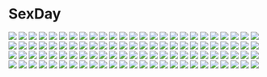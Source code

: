 # SexDay
![](https://konachan.com/jpeg/24e3d7d6d2d5d05321bf80035adec9b6/Konachan.com%20-%20190169%20original%20school_uniform%20skirt%20sky_%28freedom%29%20thighhighs%20zettai_ryouiki.jpg)
![](https://konachan.com/jpeg/884642cbb1432aa66188aca0a51b0660/Konachan.com%20-%20243687%20fate_grand_order%20fate_%28series%29%20inanome_me%20ishtar_%28fate_grand_order%29.jpg)
![](https://konachan.com/jpeg/45dee1b56788c2b19559abbc5bd11854/Konachan.com%20-%20183609%20bikini%20brown_eyes%20brown_hair%20hisakawa_riho%20idolmaster%20idolmaster_cinderella_girls%20mimura_kanako%20navel%20short_hair%20swimsuit%20wet.jpg)
![](https://konachan.com/image/041122be42aaacf8fe11463ab1647ca0/Konachan.com%20-%20301163%20aircraft%20animal_ears%20azur_lane%20breasts%20brown_hair%20clouds%20exlic%20flowers%20foxgirl%20gloves%20long_hair%20petals%20red_eyes%20sky%20tail%20thighhighs%20water%20watermark.jpg)
![](https://konachan.com/jpeg/190c653fe9a84e2424a635d7989c162a/Konachan.com%20-%2095338%20animal_ears%20blue_eyes%20catgirl%20dress%20group%20hat%20kaenbyou_rin%20komeiji_koishi%20petals%20pointed_ears%20red_eyes%20red_hair%20reiuji_utsuho%20ribbons%20touhou%20wings.jpg)
![](https://konachan.com/image/68d8d4da015896e4556960ea08db3600/Konachan.com%20-%2019096%20all_male%20male%20naruto%20uchiha_sasuke.jpg)
![](https://konachan.com/image/0835d1930d87332ae4e37e071b433416/Konachan.com%20-%20232003%20barefoot%20love_live%21_school_idol_project%20love_live%21_sunshine%21%21%20orange_hair%20prbili%20red_eyes%20school_uniform%20short_hair%20skirt%20takami_chika%20water.jpg)
![](https://konachan.com/jpeg/64136eda60dee89c4c6141e6cef18efb/Konachan.com%20-%2031214%20asakura_nanao%20game_cg%20lyrical_lyric%20marmalade%20mikeou%20pajamas.jpg)
![](https://konachan.com/jpeg/cda87b0c2f062938fa5a564083edc281/Konachan.com%20-%20243701%20book%20goth-loli%20gray_hair%20idolmaster%20idolmaster_cinderella_girls%20kanzaki_ranko%20lolita_fashion%20pink_eyes%20short_hair%20tagme_%28artist%29%20twintails.jpg)
![](https://konachan.com/image/e9f97f917abbf884725b5aae41801c05/Konachan.com%20-%20268981%202girls%20animal%20ass%20blue_eyes%20brown_hair%20cat%20catgirl%20dengliziti%20dress%20fish%20long_hair%20naked_shirt%20nopan%20original%20short_hair%20socks%20tail%20tears%20wink.jpg)
![](https://konachan.com/image/952638c399d5be62e09af3bd1e32e6b2/Konachan.com%20-%2040889%20akane_iro_ni_somaru_saka%20chibi%20katagiri_yuuhi%20nagase_minato%20ryohka%20tachibana_mikoto.jpg)
![](https://konachan.com/image/df64ed373ebf6e581c9b8bef5a38d12d/Konachan.com%20-%2034966%20louise_fran%C3%A7oise_le_blanc_de_la_valli%C3%A8re%20zero_no_tsukaima.jpg)
![](https://konachan.com/jpeg/dbc854694389c329d694fd0d53486145/Konachan.com%20-%2060198%20bakemonogatari%20close%20long_hair%20monogatari_%28series%29%20purple_hair%20senjougahara_hitagi%20transparent%20vector.jpg)
![](https://konachan.com/jpeg/e58de7a20f11337b68b013cc5c8b4b94/Konachan.com%20-%20301412%20blonde_hair%20blush%20breasts%20cleavage%20fate_grand_order%20fate_%28series%29%20food%20long_hair%20necklace%20saber%20saber_alter%20shorts%20sketch%20yellow_eyes%20yura_%28botyurara%29.jpg)
![](https://konachan.com/image/4f336b45cf59aa6f39be75d83c4785be/Konachan.com%20-%209698%20autumn%20nijiiro_zakura%20panties%20stairs%20tagme%20underwear.jpg)
![](https://konachan.com/image/78a9ffbcf79e85d40f57b85813b79185/Konachan.com%20-%20255565%20animal%20blush%20brown_hair%20cat%20crossover%20doubutsu_no_mori%20idolmaster%20jpeg_artifacts%20kusano_shinta%20morikubo_nono%20orange_eyes%20penguin%20short_hair.jpg)
![](https://konachan.com/image/d270d9758818de7b88f8442dcaf68b52/Konachan.com%20-%20144701%20air%20aqua_eyes%20blonde_hair%20blush%20clouds%20flowers%20hat%20hinokami_sakura%20kamio_misuzu%20long_hair%20petals%20sky%20sunflower.jpg)
![](https://konachan.com/jpeg/d58598c9ab22d9398e40d605ae320e9d/Konachan.com%20-%20124037%20chain%20flowers%20ibara_kasen%20mito_%28calcomer%29%20rose%20short_hair%20touhou.jpg)
![](https://konachan.com/image/c7db0289688977b06256dcb567e58ce6/Konachan.com%20-%20126867%20aqua_eyes%20aqua_hair%20hatsune_miku%20instrument%20ko-ran%20piano%20thighhighs%20twintails%20vocaloid.jpg)
![](https://konachan.com/image/620f21de6595233c30b7bf918dae5fcd/Konachan.com%20-%20153285%20blonde_hair%20essagna%20eyepatch%20gloves%20goggles%20tagme%20thighhighs%20yellow_eyes.jpg)
![](https://konachan.com/image/dec20b11efc0e9568212c72f534b8f8f/Konachan.com%20-%20209214%20petenshi_%28dr._vermilion%29%20vocaloid%20voiceroid%20yuzuki_yukari.jpg)
![](https://konachan.com/image/d38eba38fb675ad03666b8c26e3389ec/Konachan.com%20-%20117823%202girls%20anthropomorphism%20black_hair%20ipod%20long_hair%20original%20twins%20white_hair.jpg)
![](https://konachan.com/image/2c1e688d26667e8f32d392493f304d72/Konachan.com%20-%20153404%20aqua_hair%20blood%20dress%20hatsune_miku%20orange_eyes%20rainbow%20shouin%20vocaloid%20wink.jpg)
![](https://konachan.com/image/24db6f83f60e9e40d9a71ed457a106d2/Konachan.com%20-%20110457%20a_flow%20blonde_hair%20blue_eyes%20cecilia_alcott%20infinite_stratos%20petals%20wedding_attire.jpg)
![](https://konachan.com/image/975dba7438860511155be901db326a69/Konachan.com%20-%20131041%20akiyama_mio%20jpeg_artifacts%20k-on%21%20kotobuki_tsumugi%20tainaka_ritsu.jpg)
![](https://konachan.com/jpeg/edc6f445d14c44c8238f67a8d07e1cc1/Konachan.com%20-%20256137%20anus%20ass%20blush%20game_cg%20garter_belt%20orange_hair%20panties%20pero%20pointed_ears%20pussy%20red_eyes%20ruuchu_astram%20stockings%20uncensored%20underwear%20wink.jpg)
![](https://konachan.com/image/28c8ddfff11f691f73161b777fb10940/Konachan.com%20-%2094106%20breasts%20eucliwood_hellscythe%20kore_wa_zombie_desu_ka%3F%20nipples%20no_bra%20panties%20see_through%20underwear.jpg)
![](https://konachan.com/image/be4c6a7efcb86bc9af20835e7446f18e/Konachan.com%20-%20259570%20animal_ears%20blonde_hair%20blush%20bow%20cy_%28pixiv%29%20elin%20foxgirl%20gray_hair%20headband%20loli%20long_hair%20pink_hair%20red_eyes%20skirt_lift%20tail%20tera_online.jpg)
![](https://konachan.com/image/ed0348e056dc49da1365771890ccf7de/Konachan.com%20-%2013775%20happy_breeding.jpg)
![](https://konachan.com/jpeg/af7810601c41c617c10d3c08a9824840/Konachan.com%20-%20263342%20blonde_hair%20blue_eyes%20bow%20brown_hair%20clouds%20flowers%20green_hair%20group%20horns%20ibuki_suika%20long_hair%20miko%20shrine%20skirt%20sky%20touhou%20tree%20yellow_eyes.jpg)
![](https://konachan.com/image/400dcf9ddb10dd9368ed94c095f41dc5/Konachan.com%20-%2049555%20bikini%20k-on%21%20swimsuit%20tainaka_ritsu.jpg)
![](https://konachan.com/image/10caa6acd0e190bd4206ebcfaa2bfd43/Konachan.com%20-%2020955%20eureka%20eureka_seven%20hilda%20holland_novak%20link%20maeter%20matthieu%20maurice%20renton_thurston%20stoner%20talho_yuuki.jpg)
![](https://konachan.com/image/1b80e1804a1f4909d977b50e2cb55ee3/Konachan.com%20-%2021378%20card_captor_sakura%20daidouji_tomoyo%20duplicate%20kinomoto_sakura%20li_syaoran%20moonknives%20waitress.jpg)
![](https://konachan.com/jpeg/b85df08ce19fec9b18a7e86bb679889a/Konachan.com%20-%20104883%20bow%20dress%20gray_hair%20korie_riko%20long_hair%20original%20thighhighs.jpg)
![](https://konachan.com/jpeg/9430c22c1fd6e79d012b5852f5c649af/Konachan.com%20-%20245826%20ass%20breasts%20censored%20cum%20fellatio%20game_cg%20kamizono_mizuki%20nipples%20nude%20penis%20purple_eyes%20purple_hair%20short_hair%20tomohiro_kai%20twintails%20utsugi_tsubaki.jpg)
![](https://konachan.com/jpeg/7d6aaea0342c074252d5953043073c6e/Konachan.com%20-%2076287%20angel_beats%21%20close%20school_uniform%20tachibana_kanade%20white_hair%20yellow_eyes.jpg)
![](https://konachan.com/jpeg/3634fb309d0caf2ef3b37c99d8b041f9/Konachan.com%20-%20249909%20blonde_hair%20blush%20breasts%20headdress%20hisashi_%28nekoman%29%20kashiwazaki_sena%20long_hair%20panties%20scan%20thighhighs%20twintails%20underwear.jpg)
![](https://konachan.com/image/2cb332b21073f555f811a341b0777671/Konachan.com%20-%2062209%20panties%20sky%20sora_no_otoshimono%20striped_panties%20underwear.jpg)
![](https://konachan.com/jpeg/116a35eda1c2209a428781f3283d2c8d/Konachan.com%20-%20121727%20aqua_eyes%20aragaki_ayase%20bikini%20black_hair%20blonde_hair%20blue_eyes%20blush%20kousaka_kirino%20long_hair%20panties%20skirt%20swimsuit%20underwear%20white.jpg)
![](https://konachan.com/image/50ebdfef181251d82e70d7ccdada112f/Konachan.com%20-%2041740%20boots%20nana%20osaki_nana%20scarf%20skirt%20winter.jpg)
![](https://konachan.com/jpeg/a5c5b3e72a6bbfcfba9d04f6c4e33432/Konachan.com%20-%2059415%20glasses%20headphones%20kasane_ted%20kasane_teto%20long_hair%20pink_hair%20red_eyes%20red_hair%20skirt%20thighhighs%20twintails%20utau%20white.jpg)
![](https://konachan.com/jpeg/4330ea46608175e81d372b1e09208f9c/Konachan.com%20-%205982%20evangeline_a_k_mcdowell%20mahou_sensei_negima.jpg)
![](https://konachan.com/jpeg/465434751c2851f3deb11e1575a330f4/Konachan.com%20-%2049132%20k-on%21%20tainaka_ritsu.jpg)
![](https://konachan.com/jpeg/ceffbb7a070c6156b2f7008cc068c1a6/Konachan.com%20-%20196447%20ass%20blue_hair%20blush%20eleonora_viltaria%20madan_no_ou_to_vanadis%20nyantype%20pussy%20sideboob%20tagme_%28artist%29%20third-party_edit%20white.jpg)
![](https://konachan.com/image/b9b555ad0d0cff12b3576d2c5f36b26d/Konachan.com%20-%20162694%203d%20landscape%20night%20nobody%20original%20scenic%20sky%20snow%20stars%20water%20winter%20y-k.jpg)
![](https://konachan.com/image/e648579368d99a2b1e1e6c8461974a64/Konachan.com%20-%2089967%203d%20hatsune_miku%20miku_append%20vocaloid.jpg)
![](https://konachan.com/image/841d0da37f54dd2afaf8a5c9123a9f1b/Konachan.com%20-%20157963%20hatsune_miku%20headphones%20hoshiyui_tsukino%20long_hair%20petals%20pink%20pink_hair%20sakura_miku%20skirt%20tie%20twintails%20vocaloid.jpg)
![](https://konachan.com/image/dd49d5f3155aff00c6173d10db7cc2f2/Konachan.com%20-%20180328%20alice_margatroid%20blonde_hair%20blue_eyes%20mage%20pantyhose%20ribbons%20touhou%20wiriam07.jpg)
![](https://konachan.com/jpeg/1f0d2e15fc000fd528e99e3b462aa4d8/Konachan.com%20-%20167888%20anus%20blush%20breasts%20censored%20clochette%20close%20fellatio%20game_cg%20hat%20long_hair%20nipples%20penis%20pussy%20pussy_juice%20red_eyes%20red_hair%20shintaro%20vibrator%20wet.jpg)
![](https://konachan.com/jpeg/267a42f8b8843d31563d40c3b8b1e592/Konachan.com%20-%20288396%20bikini%20blush%20braids%20breasts%20cameltoe%20clouds%20hololive%20minato_aqua%20purple_eyes%20sky%20swim_ring%20swimsuit%20twintails%20underboob%20undressing%20waifu2x%20water.jpg)
![](https://konachan.com/jpeg/90ea76f978dc1a73b0e65f3569be7984/Konachan.com%20-%20300925%20anthropomorphism%20c-ms_%28girls_frontline%29%20girls_frontline%20gun%20hukahire0120%20long_hair%20weapon.jpg)
![](https://konachan.com/image/152d5d71cad3aa4457e9f0b224c7cc93/Konachan.com%20-%20266123%20aqua_eyes%20bed%20blush%20breasts%20cameltoe%20huyumitsu%20long_hair%20nipples%20original%20panties%20purple_hair%20school_uniform%20skirt%20topless%20underwear.jpg)
![](https://konachan.com/image/58c809c13b6063507f4f26d8337f840d/Konachan.com%20-%2016266%20basilisk.jpg)
![](https://konachan.com/image/75289c9fe600e5b80b9f33e46e35201a/Konachan.com%20-%205369%20animal_ears%20ass%20black_hair%20blue_eyes%20catgirl%20collar%20purple_eyes%20ribbons%20snow%20tail%20touto_seiro%20white_hair.jpg)
![](https://konachan.com/jpeg/cefdfb5555ef6157d449a8b3ca40f22a/Konachan.com%20-%20191746%20black_hair%20breasts%20game_cg%20hatori_piyoko%20kazaura_shiho%20long_hair%20navel%20peassoft%20pussy%20red_eyes%20third-party_edit%20twintails%20uncensored.jpg)
![](https://konachan.com/image/cffc0d9ca684aa1cdc8ef799f16836c9/Konachan.com%20-%20112085%20clouds%20green_hair%20hatsune_miku%20long_hair%20marirero_a%20sky%20stars%20vocaloid.jpg)
![](https://konachan.com/image/f0532fd214d8b53f74cdd7c2ed05034a/Konachan.com%20-%2097184%20butterfly%20cherry_blossoms%20fan%20flowers%20hat%20japanese_clothes%20kuromame_%288gou%29%20petals%20pink_hair%20red_eyes%20saigyouji_yuyuko%20touhou.jpg)
![](https://konachan.com/jpeg/ea515d68ead1625eb42ce685448b1a3e/Konachan.com%20-%2096456%20animal_ears%20bandage%20bondage%20breasts%20chain%20cleavage%20collar%20headband%20long_hair%20nipples%20original%20riv%20thighhighs%20water%20watermark%20white_hair%20yellow_eyes.jpg)
![](https://konachan.com/image/0cfd8ac6f21da69810d0746795aea578/Konachan.com%20-%2049837%20akiyama_mio%20chibi%20hirasawa_yui%20k-on%21%20kotobuki_tsumugi%20tainaka_ritsu.jpg)
![](https://konachan.com/image/7e2ace77ab237b334c20f13d7f65b319/Konachan.com%20-%20125555%20christmas%20da_capo_dream_x%27mas%20mami_urano%20panties%20underwear.jpg)
![](https://konachan.com/image/b4525ee52cc565b082cfdf9d4d6f95d5/Konachan.com%20-%20189984%20abe_inori%20black_hair%20blush%20breasts%20censored%20cum%20k-on%21%20nakano_azusa%20nipples%20penis%20red_eyes%20sex%20tears%20twintails.jpg)
![](https://konachan.com/image/bec36f79f582a6ed1053e7860d31706f/Konachan.com%20-%20214347%20hatsune_miku%20prime%20vocaloid.jpg)
![](https://konachan.com/jpeg/37ec04316716be50526a7b089fbfa018/Konachan.com%20-%20225186%20clouds%20dress%20flowers%20idolmaster%20loli%20orange_eyes%20orange_hair%20ryuuzaki_kaoru%20short_hair%20sky%20summer%20summer_dress%20sunflower%20wink%20xenon_%28simlacurm%29.jpg)
![](https://konachan.com/image/83aa0545cd37e57e9b85e768f3286e4c/Konachan.com%20-%2022035%20animal_ears%20blonde_hair%20blue_eyes%20blue_hair%20catgirl%20chuuou_higashiguchi%20foxgirl%20red_eyes%20thighhighs%20underwear.jpg)
![](https://konachan.com/image/e259f1d1a2d6b51629352a263bd07f79/Konachan.com%20-%20240105%20breasts%20brown_eyes%20brown_hair%20cleavage%20drink%20ecell%20food%20gloves%20headband%20long_hair%20navel%20ofuda%20red_eyes%20red_hair%20tears%20thighhighs%20twintails%20wink.jpg)
![](https://konachan.com/image/b4dfd929851cc6a176f1c4e5c514c0ee/Konachan.com%20-%2047785%20tagme.jpg)
![](https://konachan.com/image/fce4c373fbfc6d4c57c6fb8d36ef0b1d/Konachan.com%20-%2076014%20animal_ears%20aoi_matsuri%20blush%20breasts%20group%20koutaro%20loli%20long_hair%20nipples%20pantyhose%20ribbons%20saotome_nagi%20tagme%20thighhighs%20twinkle%20twintails.jpg)
![](https://konachan.com/image/743f2b9f0d96e75eeac37480fc18bea8/Konachan.com%20-%2054024%20autumn%20group%20hatsune_miku%20kagamine_len%20kagamine_rin%20kaito%20male%20meiko%20tagme_%28artist%29%20vocaloid.jpg)
![](https://konachan.com/image/bdc10881a926c11b90389dcd6207a75f/Konachan.com%20-%20113191%20blue_eyes%20cherry_blossoms%20circlek%20flowers%20green_hair%20hat%20shikieiki_yamaxanadu%20short_hair%20touhou%20tree.jpg)
![](https://konachan.com/image/2c7bb9abccaa751a8013b7a39641aab5/Konachan.com%20-%20206805%20animal_ears%20blonde_hair%20blue_eyes%20breasts%20long_hair%20nipples%20nude%20original%20polychromatic%20soranamae%20tail%20tattoo%20wolfgirl.jpg)
![](https://konachan.com/jpeg/4f81cfed59391f19e93861e9851c18c2/Konachan.com%20-%20196630%20black_hair%20blonde_hair%20breasts%20brown_eyes%20censored%20cunnilingus%20game_cg%20kannon_ouji%20long_hair%20nipples%20penis%20purple_eyes%20pussy%20sex%20sorai_shinya.jpg)
![](https://konachan.com/jpeg/2519643d66a7cbd0f981d748eba17207/Konachan.com%20-%20251525%20clouds%20landscape%20moon%20original%20planet%20pointed_ears%20ryky%20scenic%20short_hair%20signed%20sky%20sunset%20tail.jpg)
![](https://konachan.com/jpeg/0b1971007d7249a0a25bbdd75927276d/Konachan.com%20-%20122053%20long_hair%20moon%20night%20original%20pink_hair%20purple_eyes%20ribbons%20tohne_nilla%20utau.jpg)
![](https://konachan.com/image/1663580a786054095a7c8878753ec431/Konachan.com%20-%208923%20artoria_pendragon_%28all%29%20black%20fate_%28series%29%20fate_stay_night%20saber.jpg)
![](https://konachan.com/image/73ee81dc0920d8b3d8f0e4d8f5a8bfca/Konachan.com%20-%20269969%20bikini_top%20breasts%20erect_nipples%20gray_hair%20green_eyes%20leaves%20navel%20nopan%20original%20samegami%20shade%20water.jpg)
![](https://konachan.com/image/fbb376229d493b1a445b7990d7a04648/Konachan.com%20-%20142225%20amagi_yukiko%20hanamura_yosuke%20narukami_yuu%20persona%20persona_4%20satonaka_chie%20scan.jpg)
![](https://konachan.com/image/0daa266fc02f83e73f199aec5eff0844/Konachan.com%20-%2015520%20tagme.jpg)
![](https://konachan.com/image/bdb7e62dc99ccf828aec9b7bded798b0/Konachan.com%20-%20167610%20bicolored_eyes%20cake%20candy%20drink%20elbow_gloves%20fire%20food%20fruit%20gloves%20hatsune_miku%20purple_hair%20strawberry%20vocaloid.jpg)
![](https://konachan.com/image/ea633166439e4cafecdf85ed668c39c1/Konachan.com%20-%20144272%20black_hair%20blush%20clouds%20kantoku%20nipples%20original%20panties%20rain%20red_eyes%20see_through%20skirt%20skirt_lift%20sky%20twintails%20underwear%20water%20watermark%20wet.jpg)
![](https://konachan.com/jpeg/185ba2fd3146f236e331194ce1d9ced9/Konachan.com%20-%20172567%20bikini%20bow%20garter%20gatchaman_crowds%20green_eyes%20green_hair%20hato_haru%20long_hair%20navel%20panties%20panty_pull%20swimsuit%20underwear%20utsu-tsu%20white.jpg)
![](https://konachan.com/image/0c4d9db30902e6c5ace60220ba631f49/Konachan.com%20-%20187735%20barefoot%20blue_eyes%20hat%20komeiji_koishi%20pupil_g%20short_hair%20touhou%20water%20white_hair.jpg)
![](https://konachan.com/image/69a3e52f43afc3ab3fd1e48e9a12d6cb/Konachan.com%20-%2017034%20bottle_fairy%20chiriri%20hororo%20kururu%20oboro%20pointed_ears%20sarara.jpg)
![](https://konachan.com/image/9bb9322f4b63620ffcf23d101cc83ec0/Konachan.com%20-%20245292%20absol%20delcatty%20drifloon%20duskull%20golbat%20gourgeist%20halloween%20joltik%20litwick%20murkrow%20pichu%20pikachu%20pokemon%20purrloin%20rotom%20sableye%20spinarak%20tagme%20umbreon.jpg)
![](https://konachan.com/image/3b45b6b4a570444ee6f0156af7c87a4e/Konachan.com%20-%20140524%20akemi_homura%20ana_%28rznuscrf%29%20chibi%20kaname_madoka%20mahou_shoujo_madoka_magica%20school_uniform.jpg)
![](https://konachan.com/jpeg/5d6e6d00abc881cba2aaa218f09d8482/Konachan.com%20-%20111601%20aqua_hair%20blush%20fukunaga_kazuhiro%20hat%20hinanawi_tenshi%20long_hair%20red_eyes%20swimsuit%20thighhighs%20touhou.jpg)
![](https://konachan.com/jpeg/2d842af038d5f52fd9621006f2a82262/Konachan.com%20-%20229220%20aqua_eyes%20aqua_hair%20blush%20bow%20futoshi_ame%20long_hair%20navel%20night%20original%20skirt%20tears%20water.jpg)
![](https://konachan.com/jpeg/46471b0c5b357d5dfde7f155ae8dca1a/Konachan.com%20-%20213315%202girls%20black_hair%20blush%20bubbles%20cropped%20hyugo%20love_live%21_school_idol_project%20navel%20nishikino_maki%20red_hair%20shoujo_ai%20skirt%20thighhighs%20yazawa_nico.jpg)
![](https://konachan.com/jpeg/64a8eefde7ca3d175550bd39bf823f9c/Konachan.com%20-%2086177%20kogami_akira%20lucky_channel%20lucky_star%20pink_hair%20white.jpg)
![](https://konachan.com/jpeg/46e6b0e3fd26ff4a10d8f47c754f2114/Konachan.com%20-%20234253%20aqua_eyes%20ass%20blonde_hair%20breasts%20cropped%20elbow_gloves%20gloves%20headdress%20long_hair%20original%20tenmaso%20weapon.jpg)
![](https://konachan.com/jpeg/893c1d7061f32713d2b55efca43bbfb8/Konachan.com%20-%2055387%20animal_ears%20bra%20breasts%20catgirl%20cleavage%20garter_belt%20mikeou%20nopan%20scan%20stockings%20thighhighs%20underwear.jpg)
![](https://konachan.com/jpeg/9783d5d9ad886ae6cef4d1680682cd70/Konachan.com%20-%20283630%202girls%20blonde_hair%20braids%20dress%20elbow_gloves%20flowers%20gloves%20gray_hair%20hat%20hug%20kiss%20long_hair%20muike%20petals%20ruins%20shoujo_ai%20wedding%20wedding_attire.jpg)
![](https://konachan.com/jpeg/73289fc5f7d3c29505739d0ed784f71c/Konachan.com%20-%20145157%20bed%20black_hair%20breast_grab%20breasts%20censored%20dildo%20game_cg%20jinnai_akane%20jinnai_kouka%20navel%20nipples%20nude%20purple_hair%20sex%20thighhighs%20wet%20yuri.jpg)
![](https://konachan.com/jpeg/3f62c5a6f44184755c3a244efc4f0e38/Konachan.com%20-%20140087%20arthur_%28eiyuu_senki%29%20ass%20blonde_hair%20censored%20eiyuu_senki%20game_cg%20oyari_ashito%20pussy%20thighhighs%20wet.jpg)
![](https://konachan.com/jpeg/301550caaf747ddc06a17ed1ed68aa69/Konachan.com%20-%20265934%20aircraft%20ass%20azur_lane%20ball%20breasts%20brown_hair%20cleavage%20clouds%20foxgirl%20group%20long_hair%20navel%20ponytail%20popsicle%20sky%20swim_ring%20umbrella%20white_hair.jpg)
![](https://konachan.com/image/2bf9dfeb7fec44110644988d8fd4484a/Konachan.com%20-%20234542%20ajimita%20black_eyes%20black_hair%20drink%20flowers%20long_hair%20original%20ponytail%20reflection%20ribbons%20watermark.jpg)
![](https://konachan.com/jpeg/c1a44d3036845f045c61875eca06ebca/Konachan.com%20-%2075949%20blue_eyes%20bra%20breasts%20cleavage%20glasses%20gun%20long_hair%20masaharu%20original%20underwear%20weapon.jpg)
![](https://konachan.com/jpeg/11c1ca88110a8600053c5eb65f6ecdfd/Konachan.com%20-%20216349%20barefoot%20bed%20black_hair%20book%20dress%20flowers%20gun%20katana%20kei_%28k_tmr%29%20leaves%20long_hair%20original%20rose%20sword%20weapon%20yellow_eyes.jpg)
![](https://konachan.com/image/a415e58a20ca49099808cf1f29567b57/Konachan.com%20-%20103570%20breasts%20brown_eyes%20brown_hair%20honoji%20lactation%20nipples%20open_shirt%20original%20panties%20panty_pull%20pantyhose%20thighhighs%20underwear%20waitress.jpg)
![](https://konachan.com/jpeg/2e7fabae51ce4b8f9272322bc3a2e0c1/Konachan.com%20-%20236759%20akuno_mika%20blush%20breasts%20censored%20cum%20demon%20hisashi_%28nekoman%29%20koakuma_kanojo%20nipples%20panties%20penis%20pussy%20sex%20tail%20thighhighs%20underwear%20wings.jpg)
![](https://konachan.com/jpeg/eee50898026a36eee1fbdd6301aead93/Konachan.com%20-%20110264%20black_hair%20breasts%20censored%20game_cg%20gray_hair%20navel%20nipples%20nude%20pointed_ears%20pussy%20pussy_juice%20red_eyes%20tenmaso%20tsubaki_nazuna%20whirlpool.jpg)
